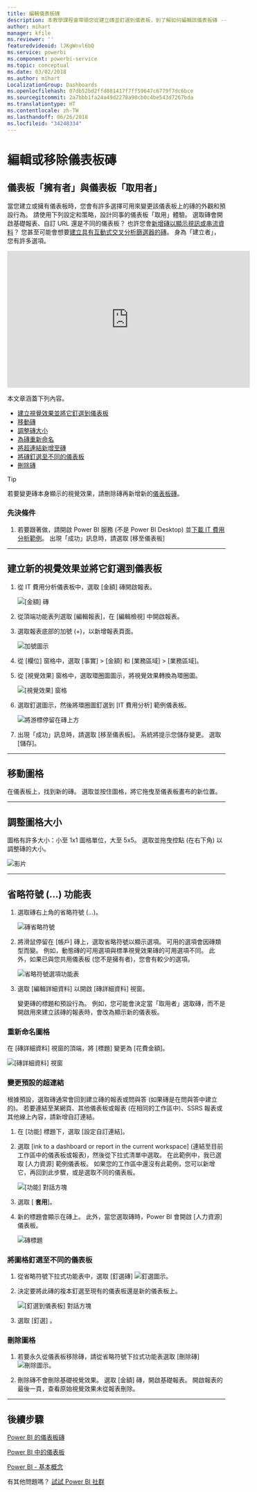 ```yaml
---
title: 編輯儀表板磚
description: 本教學課程會帶領您從建立磚並釘選到儀表板，到了解如何編輯該儀表板磚 -- 調整大小、移動、重新命名、釘選、刪除、新增超連結。
author: mihart
manager: kfile
ms.reviewer: ''
featuredvideoid: lJKgWnvl6bQ
ms.service: powerbi
ms.component: powerbi-service
ms.topic: conceptual
ms.date: 03/02/2018
ms.author: mihart
LocalizationGroup: Dashboards
ms.openlocfilehash: 07db52bd2ffd881417f7ff59647c6779f7dc6bce
ms.sourcegitcommit: 2a7bbb1fa24a49d2278a90cb0c4be543d7267bda
ms.translationtype: HT
ms.contentlocale: zh-TW
ms.lasthandoff: 06/26/2018
ms.locfileid: "34248334"
---
```

# <a name="edit-or-remove-a-dashboard-tile"></a>編輯或移除儀表板磚

## <a name="dashboard-owners-versus-dashboard-consumers"></a>儀表板「擁有者」與儀表板「取用者」
當您建立或擁有儀表板時，您會有許多選擇可用來變更該儀表板上的磚的外觀和預設行為。 請使用下列設定和策略，設計同事的儀表板「取用」體驗。  選取磚會開啟基礎報表、自訂 URL 還是不同的儀表板？ 也許您會[新增磚以顯示視訊或串流資料](service-dashboard-add-widget.md)？ 您甚至可能會想要[建立具有互動式交叉分析篩選器的磚](service-dashboard-pin-live-tile-from-report.md)。 身為「建立者」，您有許多選項。 

<iframe width="560" height="315" src="https://www.youtube.com/embed/lJKgWnvl6bQ" frameborder="0" allowfullscreen></iframe>

本文章涵蓋下列內容。

* [建立視覺效果並將它釘選到儀表板](#create)
* [移動磚](#move)
* [調整磚大小](#resize)
* [為磚重新命名](#rename)
* [將超連結新增至磚](#hyperlink)
* [將磚釘選至不同的儀表板](#different)
* [刪除磚](#delete)
  
 > [!TIP]
 > 若要變更磚本身顯示的視覺效果，請刪除磚再新增新的[儀表板磚](service-dashboard-tiles.md)。
 > 

 ### <a name="prerequisites"></a>先決條件
 1. 若要跟著做，請開啟 Power BI 服務 (不是 Power BI Desktop) 並[下載 IT 費用分析範例](sample-it-spend.md)。 出現「成功」訊息時，請選取 [移至儀表板]

- - -
<a name="create"></a>

## <a name="create-a-new-visualization-and-pin-it-to-the-dashboard"></a>建立新的視覺效果並將它釘選到儀表板
1. 從 IT 費用分析儀表板中，選取 [金額] 磚開啟報表。

    ![[金額] 磚](media/service-dashboard-edit-tile/power-bi-amount-tile.png)

2. 從頂端功能表列選取 [編輯報表]，在 [編輯檢視] 中開啟報表。

3. 選取報表底部的加號 (+)，以新增報表頁面。

    ![加號圖示](media/service-dashboard-edit-tile/power-bi-add-page.png)

4. 從 [欄位] 窗格中，選取 [事實] > [金額] 和 [業務區域] > [業務區域]。
 
5. 從 [視覺效果] 窗格中，選取環圈圖圖示，將視覺效果轉換為環圈圖。

    ![[視覺效果] 窗格](media/service-dashboard-edit-tile/power-bi-donut-chart.png)

5. 選取釘選圖示，然後將環圈圖釘選到 [IT 費用分析] 範例儀表板。

   ![將游標停留在磚上方](media/service-dashboard-edit-tile/power-bi-pin.png)

6. 出現「成功」訊息時，請選取 [移至儀表板]。 系統將提示您儲存變更。 選取 [儲存]。

- - -
<a name="move"></a>

## <a name="move-the-tile"></a>移動圖格
在儀表板上，找到新的磚。 選取並按住圖格，將它拖曳至儀表板畫布的新位置。

- - -
<a name="resize"></a>

## <a name="resize-the-tile"></a>調整圖格大小
圖格有許多大小：小至 1x1 圖格單位，大至 5x5。 選取並拖曳控點 (在右下角) 以調整磚的大小。

![影片](media/service-dashboard-edit-tile/pbigif_resizetile4.gif)

- - -
## <a name="the-ellipses--menu"></a>省略符號 (...) 功能表

1. 選取磚右上角的省略符號 (...)。 
   
   ![磚省略符號](media/service-dashboard-edit-tile/power-bi-tile.png)

2. 將滑鼠停留在 [帳戶] 磚上，選取省略符號以顯示選項。 可用的選項會因磚類型而變。  例如，動態磚的可用選項與標準視覺效果磚的可用選項不同。 此外，如果已與您共用儀表板 (您不是擁有者)，您會有較少的選項。

   ![省略符號選項功能表](media/service-dashboard-edit-tile/power-bi-tile-menu-new.png)

3. 選取 [編輯詳細資料] 以開啟 [磚詳細資料] 視窗。 

    變更磚的標題和預設行為。  例如，您可能會決定當「取用者」選取磚，而不是開啟用來建立該磚的報表時，會改為顯示新的儀表板。  
   


<a name="rename"></a>

### <a name="rename-the-tile"></a>重新命名圖格
在 [磚詳細資料] 視窗的頂端，將 [標題] 變更為 [花費金額]。

![[磚詳細資料] 視窗](media/service-dashboard-edit-tile/power-bi-tile-title.png)


<a name="hyperlink"></a>

### <a name="change-the-default-hyperlink"></a>變更預設的超連結
根據預設，選取磚通常會回到建立磚的報表或問與答 (如果磚是在問與答中建立的)。 若要連結至某網頁、其他儀表板或報表 (在相同的工作區中)、SSRS 報表或其他線上內容，請新增自訂連結。

1. 在 [功能] 標題下，選取 [設定自訂連結]。

2. 選取 [ink to a dashboard or report in the current workspace] (連結至目前工作區中的儀表板或報表)，然後從下拉式清單中選取。  在此範例中，我已選取 [人力資源] 範例儀表板。 如果您的工作區中還沒有此範例，您可以新增它，再回到此步驟，或是選取不同的儀表板。 

    ![[功能] 對話方塊](media/service-dashboard-edit-tile/power-bi-custom-link.png)

3. 選取 [ **套用**]。

4. 新的標題會顯示在磚上。  此外，當您選取磚時，Power BI 會開啟 [人力資源] 儀表板。 

    ![磚標題](media/service-dashboard-edit-tile/power-bi-title.png)

<a name="different"></a>

### <a name="pin-the-tile-to-a-different-dashboard"></a>將圖格釘選至不同的儀表板
1. 從省略符號下拉式功能表中，選取 [釘選磚] ![釘選圖示](media/service-dashboard-edit-tile/pinnooutline.png)。
2. 決定要將此磚的複本釘選至現有的儀表板還是新的儀表板上。 
   
   ![[釘選到儀表板] 對話方塊](media/service-dashboard-edit-tile/pbi_pintoanotherdash.png)
3. 選取 [釘選] 。

<a name="delete"></a>

### <a name="delete-the-tile"></a>刪除圖格
1. 若要永久從儀表板移除磚，請從省略符號下拉式功能表選取 [刪除磚] ![刪除圖示](media/service-dashboard-edit-tile/power-bi-delete-tile-icon.png)。 

2. 刪除磚不會刪除基礎視覺效果。 選取 [金額] 磚，開啟基礎報表。 開啟報表的最後一頁，查看原始視覺效果未從報表刪除。 

- - -
## <a name="next-steps"></a>後續步驟
[Power BI 的儀表板磚](service-dashboard-tiles.md)

[Power BI 中的儀表板](service-dashboards.md)

[Power BI - 基本概念](service-basic-concepts.md)

有其他問題嗎？ [試試 Power BI 社群](http://community.powerbi.com/)


